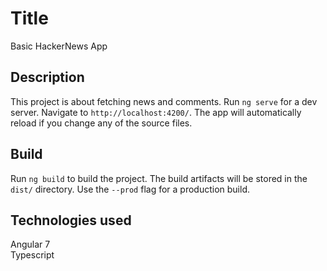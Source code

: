 # Title

Basic HackerNews App

## Description
This project is about fetching news and comments.  Run `ng serve` for a dev server. Navigate to `http://localhost:4200/`. The app will automatically reload if you change any of the source files.



## Build

Run `ng build` to build the project. The build artifacts will be stored in the `dist/` directory. Use the `--prod` flag for a production build.

## Technologies used

Angular 7  
Typescript
